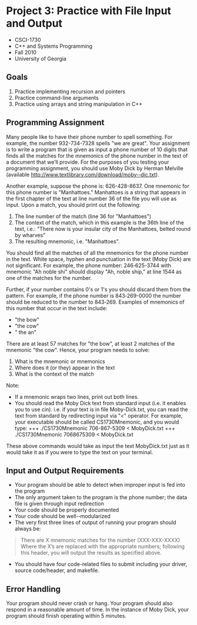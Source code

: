 Project 3: Practice with File Input and Output
===============================================

+ CSCI-1730
+ C++ and Systems Programming
+ Fall 2010
+ University of Georgia


Goals
------

1. Practice implementing recursion and pointers
2. Practice command-line arguments
3. Practice using arrays and string manipulation in C++



Programming Assignment 
-----------------------

Many people like to have their phone number to spell something. For example, the number 932-734-7328 spells "we are great". Your assignment is to write a program that is given as input a phone number of 10 digits that finds all the matches for the mnemonics of the phone number in the text of a document that we’ll provide. For the purposes of you testing your programming assignment, you should use Moby Dick by Herman Melville (available http://www.textlibrary.com/download/moby-‐dic.txt).


Another example, suppose the phone is: 626-428-8637. One mnemonic for this phone number is "Manhattoes." Manhattoes is a string that appears in the first chapter of the text at line number 36 of the file you will use as input. Upon a match, you should print out the following:

1.	The line number of the match (line 36 for "Manhattoes")
2.	The context of the match, which in this example is the 36th line of the text, i.e.: "There now is your insular city of the Manhattoes, belted round by wharves”
3.	The resulting mnemonic, i.e. "Manhattoes".


You should find all the matches of all the mnemonics for the phone number in the text. White space, hyphen and punctuation in the text (Moby Dick) are not significant. For example, the phone number: 246‐625-3744 with mnemonic "Ah noble shi" should display "Ah, noble ship," at line 1544 as one of the matches for the number.


Further, if your number contains 0's or 1's you should discard them from the pattern. For example, if the phone number is 843‐269-0000 the number should be reduced to the number to 843‐269. Examples of mnemonics of this number that occur in the text include:
+ "the bow"
+ "the cow"
+ " the an"


There are at least 57 matches for "the bow", at least 2 matches of the mnemonic "the cow".
Hence, your program needs to solve:
1.	What is the mnemonic or mnemonics
2.	Where does it (or they) appear in the text
3.	What is the context of the match


Note:

+ If a mnemonic wraps two lines, print out both lines.
+ You should read the Moby Dick text from standard input (i.e. it enables you to use cin). i.e. if your text is in file Moby-Dick.txt, you can read the text from standard by redirecting input via "<" operator. For example, your executable should be called CS1730Mnemonic, and you would type:
+++ ./CS1730Mnemonic 706-867-5309 < MobyDick.txt
+++ ./CS1730Mnemonic 7068675309 < MobyDick.txt


These above commands would take as input the text MobyDick.txt just as it would take it as if you were to type the text on your terminal.




Input and Output Requirements
-------------------------------------------
+ Your program should be able to detect when improper input is fed into the program
+ The only argument taken to the program is the phone number; the data file is given through input redirection
+ Your code should be properly documented
+ Your code should be well-‐modularized
+ The very first three lines of output of running your program should always be:
> There are X mnemonic matches for the number (XXX-XXX-XXXX)
Where the X’s are replaced with the appropriate numbers; following this header, you will output the results as specified above. 
+ You should have four code-related files to submit including your driver, source code/header, and makefile.



Error Handling
--------------------
Your program should never crash or hang. Your program should also respond in a reasonable amount of time. In the instance of Moby Dick, your program should finish operating within 5 minutes.
